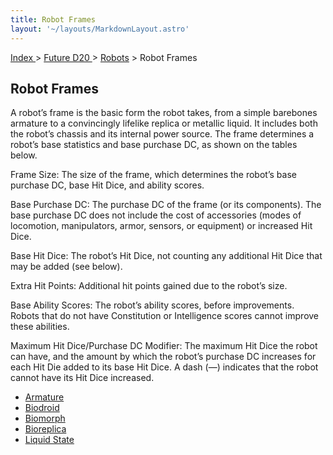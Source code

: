 ```yaml
---
title: Robot Frames
layout: '~/layouts/MarkdownLayout.astro'
---
```


[ Index ](/) > [ Future D20 ](/future.d20.srd) > [Robots](/future.d20.srd/robots) > Robot Frames

## Robot Frames

A robot’s frame is the basic form the robot takes, from a simple barebones
armature to a convincingly lifelike replica or metallic liquid. It includes
both the robot’s chassis and its internal power source. The frame determines a
robot’s base statistics and base purchase DC, as shown on the tables below.

Frame Size: The size of the frame, which determines the robot’s base purchase
DC, base Hit Dice, and ability scores.

Base Purchase DC: The purchase DC of the frame (or its components). The base
purchase DC does not include the cost of accessories (modes of locomotion,
manipulators, armor, sensors, or equipment) or increased Hit Dice.

Base Hit Dice: The robot’s Hit Dice, not counting any additional Hit Dice that
may be added (see below).

Extra Hit Points: Additional hit points gained due to the robot’s size.

Base Ability Scores: The robot’s ability scores, before improvements. Robots
that do not have Constitution or Intelligence scores cannot improve these
abilities.

Maximum Hit Dice/Purchase DC Modifier: The maximum Hit Dice the robot can
have, and the amount by which the robot’s purchase DC increases for each Hit
Die added to its base Hit Dice. A dash (—) indicates that the robot cannot
have its Hit Dice increased.

  * [Armature](/future.d20.srd/robots/robot.frames/armature)
  * [Biodroid](/future.d20.srd/robots/robot.frames/biodroid)
  * [Biomorph](/future.d20.srd/robots/robot.frames/biomorph)
  * [Bioreplica](/future.d20.srd/robots/robot.frames/bioreplica)
  * [Liquid State](/future.d20.srd/robots/robot.frames/liquid.state)

